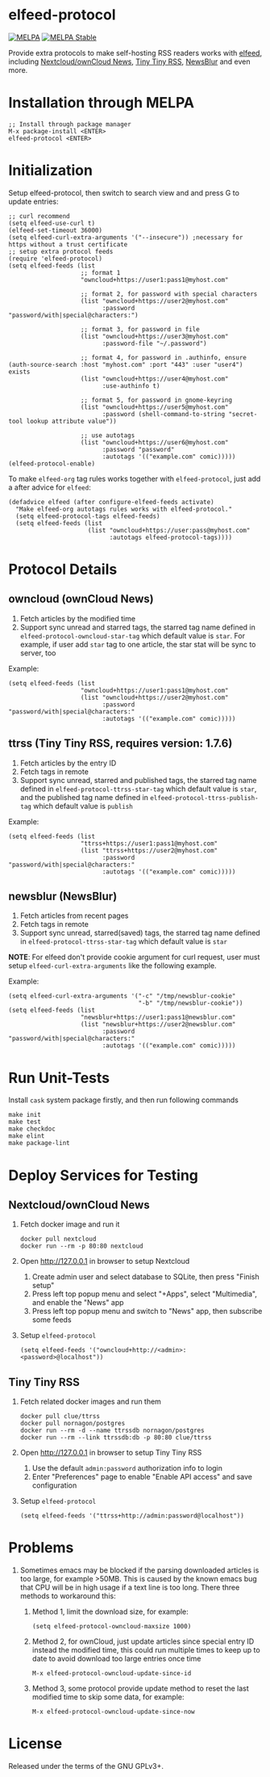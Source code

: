 elfeed-protocol
==============
[![MELPA](http://melpa.org/packages/elfeed-protocol-badge.svg)](http://melpa.org/#/elfeed-protocol) [![MELPA Stable](https://stable.melpa.org/packages/elfeed-protocol-badge.svg)](https://stable.melpa.org/#/elfeed-protocol)

Provide extra protocols to make self-hosting RSS readers works
with [elfeed](https://github.com/skeeto/elfeed),
including
[Nextcloud/ownCloud News](https://nextcloud.com/),
[Tiny Tiny RSS](https://tt-rss.org/fox/tt-rss),
[NewsBlur](https://newsblur.com/) and even more.

# Installation through MELPA

    ;; Install through package manager
    M-x package-install <ENTER>
    elfeed-protocol <ENTER>

# Initialization
Setup elfeed-protocol, then switch to search view and and press G to update entries:

```emacs-lisp
;; curl recommend
(setq elfeed-use-curl t)
(elfeed-set-timeout 36000)
(setq elfeed-curl-extra-arguments '("--insecure")) ;necessary for https without a trust certificate
;; setup extra protocol feeds
(require 'elfeed-protocol)
(setq elfeed-feeds (list
                    ;; format 1
                    "owncloud+https://user1:pass1@myhost.com"

                    ;; format 2, for password with special characters
                    (list "owncloud+https://user2@myhost.com"
                          :password "password/with|special@characters:")

                    ;; format 3, for password in file
                    (list "owncloud+https://user3@myhost.com"
                          :password-file "~/.password")

                    ;; format 4, for password in .authinfo, ensure (auth-source-search :host "myhost.com" :port "443" :user "user4") exists
                    (list "owncloud+https://user4@myhost.com"
                          :use-authinfo t)

                    ;; format 5, for password in gnome-keyring
                    (list "owncloud+https://user5@myhost.com"
                          :password (shell-command-to-string "secret-tool lookup attribute value"))

                    ;; use autotags
                    (list "owncloud+https://user6@myhost.com"
                          :password "password"
                          :autotags '(("example.com" comic)))))
(elfeed-protocol-enable)
```

To make `elfeed-org` tag rules works together with `elfeed-protocol`, just add a
after advice for `elfeed`:

```emacs-lisp
(defadvice elfeed (after configure-elfeed-feeds activate)
  "Make elfeed-org autotags rules works with elfeed-protocol."
  (setq elfeed-protocol-tags elfeed-feeds)
  (setq elfeed-feeds (list
                      (list "owncloud+https://user:pass@myhost.com"
                            :autotags elfeed-protocol-tags))))
```

# Protocol Details
## owncloud (ownCloud News)
1. Fetch articles by the modified time
1. Support sync unread and starred tags, the starred tag name defined
   in `elfeed-protocol-owncloud-star-tag` which default value is `star`. For
   example, if user add `star` tag to one article, the star stat will
   be sync to server, too

Example:
```emacs-lisp
(setq elfeed-feeds (list
                    "owncloud+https://user1:pass1@myhost.com"
                    (list "owncloud+https://user2@myhost.com"
                          :password "password/with|special@characters:"
                          :autotags '(("example.com" comic)))))
```

## ttrss (Tiny Tiny RSS, requires version: 1.7.6)
1. Fetch articles by the entry ID
1. Fetch tags in remote
1. Support sync unread, starred and published tags, the starred tag
   name defined in `elfeed-protocol-ttrss-star-tag` which default
   value is `star`, and the published tag name defined in
   `elfeed-protocol-ttrss-publish-tag` which default value is
   `publish`

Example:
```emacs-lisp
(setq elfeed-feeds (list
                    "ttrss+https://user1:pass1@myhost.com"
                    (list "ttrss+https://user2@myhost.com"
                          :password "password/with|special@characters:"
                          :autotags '(("example.com" comic)))))
```

## newsblur (NewsBlur)
1. Fetch articles from recent pages
1. Fetch tags in remote
1. Support sync unread, starred(saved) tags, the starred tag name
   defined in `elfeed-protocol-ttrss-star-tag` which default value is
   `star`

**NOTE**: For elfeed don't provide cookie argument for curl request,
user must setup `elfeed-curl-extra-arguments` like the following
example.

Example:
```emacs-lisp
(setq elfeed-curl-extra-arguments '("-c" "/tmp/newsblur-cookie"
                                    "-b" "/tmp/newsblur-cookie"))
(setq elfeed-feeds (list
                    "newsblur+https://user1:pass1@newsblur.com"
                    (list "newsblur+https://user2@newsblur.com"
                          :password "password/with|special@characters:"
                          :autotags '(("example.com" comic)))))
```

# Run Unit-Tests

Install `cask` system package firstly, and then run following commands

```shell
make init
make test
make checkdoc
make elint
make package-lint
```


# Deploy Services for Testing
## Nextcloud/ownCloud News
1.  Fetch docker image and run it

        docker pull nextcloud
        docker run --rm -p 80:80 nextcloud

2.  Open <http://127.0.0.1> in browser to setup Nextcloud
    1.  Create admin user and select database to SQLite, then press "Finish setup"
    2.  Press left top popup menu and select "+Apps", select
        "Multimedia", and enable the "News" app
    3.  Press left top popup menu and switch to "News" app, then
        subscribe some feeds

3.  Setup `elfeed-protocol`

    ```emacs-lisp
    (setq elfeed-feeds '("owncloud+http://<admin>:<password>@localhost"))
    ```

## Tiny Tiny RSS
1.  Fetch related docker images and run them

        docker pull clue/ttrss
        docker pull nornagon/postgres
        docker run --rm -d --name ttrssdb nornagon/postgres
        docker run --rm --link ttrssdb:db -p 80:80 clue/ttrss

2.  Open <http://127.0.0.1> in browser to setup Tiny Tiny RSS
    1. Use the default `admin:password` authorization info to login
    2. Enter "Preferences" page to enable "Enable API access" and save configuration

3.  Setup `elfeed-protocol`

    ```emacs-lisp
    (setq elfeed-feeds '("ttrss+http://admin:password@localhost"))
    ```

# Problems
1. Sometimes emacs may be blocked if the parsing downloaded articles
   is too large, for example >50MB. This is caused by the known emacs
   bug that CPU will be in high usage if a text line is too
   long. There three methods to workaround this:
   1. Method 1, limit the download size, for example:

          (setq elfeed-protocol-owncloud-maxsize 1000)

   1. Method 2, for ownCloud, just update articles since special entry
      ID instead the modified time, this could run multiple times to
      keep up to date to avoid download too large entries once time

          M-x elfeed-protocol-owncloud-update-since-id

   1. Method 3, some protocol provide update method to reset the last
      modified time to skip some data, for example:

          M-x elfeed-protocol-owncloud-update-since-now

# License

Released under the terms of the GNU GPLv3+.
